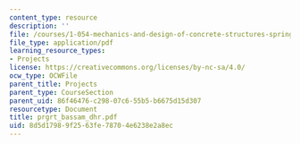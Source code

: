 ```yaml
---
content_type: resource
description: ''
file: /courses/1-054-mechanics-and-design-of-concrete-structures-spring-2004/8d5d17989f2563fe78704e6238e2a8ec_prgrt_bassam_dhr.pdf
file_type: application/pdf
learning_resource_types:
- Projects
license: https://creativecommons.org/licenses/by-nc-sa/4.0/
ocw_type: OCWFile
parent_title: Projects
parent_type: CourseSection
parent_uid: 86f46476-c298-07c6-55b5-b6675d15d307
resourcetype: Document
title: prgrt_bassam_dhr.pdf
uid: 8d5d1798-9f25-63fe-7870-4e6238e2a8ec
---
```

